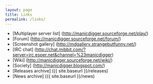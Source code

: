 ```yaml
---
layout: page
title: Links
permalink: /links/
---
```


- [Multiplayer server list] (http://manicdigger.sourceforge.net/play/)
- [Forum] (http://manicdigger.sourceforge.net/forum/)
- [Screenshot gallery] (http://mdgallery.strangebutfunny.net/)
- [IRC chat] (http://chat.mibbit.com/?server=irc.esper.net&channel=%23manicdigger)
- [Wiki] (http://manicdigger.sourceforge.net/wiki/)
- [Society] (http://manicdigger.blogspot.com/)
- [Releases archive] ({{ site.baseurl }}/releases)
- [News archive] ({{ site.baseurl }}/news)
